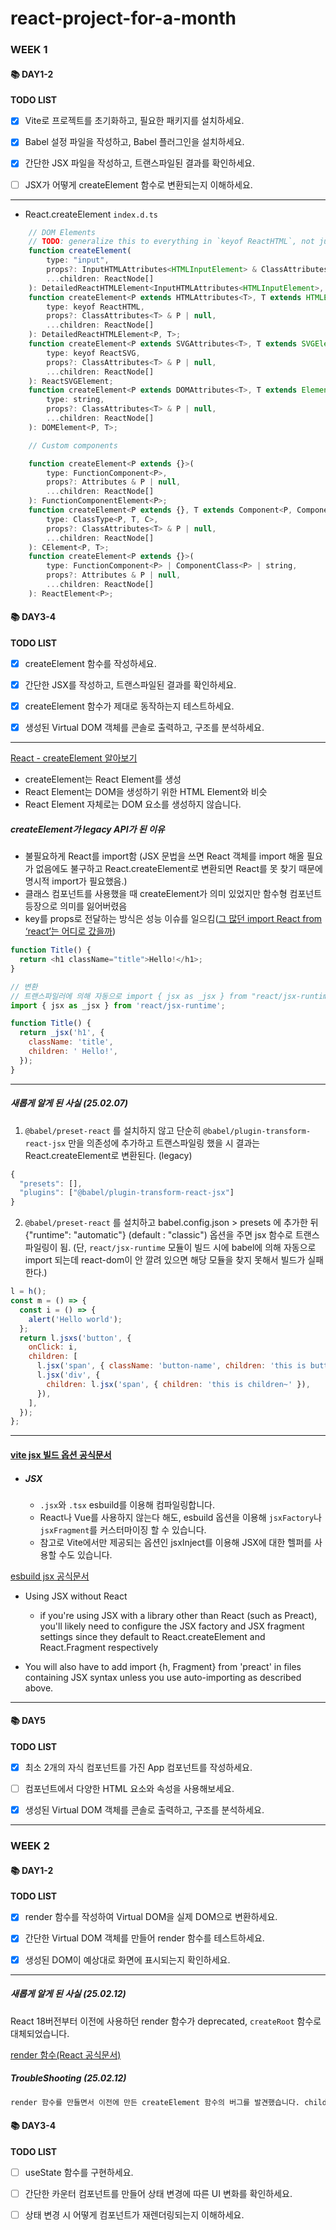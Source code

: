 # react-project-for-a-month

### WEEK 1

#### 📚 DAY1-2

**TODO LIST**

- [x] Vite로 프로젝트를 초기화하고, 필요한 패키지를 설치하세요.

- [x] Babel 설정 파일을 작성하고, Babel 플러그인을 설치하세요.

- [x] 간단한 JSX 파일을 작성하고, 트랜스파일된 결과를 확인하세요.

- [ ] JSX가 어떻게 createElement 함수로 변환되는지 이해하세요.

---

- React.createElement `index.d.ts`

```js
    // DOM Elements
    // TODO: generalize this to everything in `keyof ReactHTML`, not just "input"
    function createElement(
        type: "input",
        props?: InputHTMLAttributes<HTMLInputElement> & ClassAttributes<HTMLInputElement> | null,
        ...children: ReactNode[]
    ): DetailedReactHTMLElement<InputHTMLAttributes<HTMLInputElement>, HTMLInputElement>;
    function createElement<P extends HTMLAttributes<T>, T extends HTMLElement>(
        type: keyof ReactHTML,
        props?: ClassAttributes<T> & P | null,
        ...children: ReactNode[]
    ): DetailedReactHTMLElement<P, T>;
    function createElement<P extends SVGAttributes<T>, T extends SVGElement>(
        type: keyof ReactSVG,
        props?: ClassAttributes<T> & P | null,
        ...children: ReactNode[]
    ): ReactSVGElement;
    function createElement<P extends DOMAttributes<T>, T extends Element>(
        type: string,
        props?: ClassAttributes<T> & P | null,
        ...children: ReactNode[]
    ): DOMElement<P, T>;

    // Custom components

    function createElement<P extends {}>(
        type: FunctionComponent<P>,
        props?: Attributes & P | null,
        ...children: ReactNode[]
    ): FunctionComponentElement<P>;
    function createElement<P extends {}, T extends Component<P, ComponentState>, C extends ComponentClass<P>>(
        type: ClassType<P, T, C>,
        props?: ClassAttributes<T> & P | null,
        ...children: ReactNode[]
    ): CElement<P, T>;
    function createElement<P extends {}>(
        type: FunctionComponent<P> | ComponentClass<P> | string,
        props?: Attributes & P | null,
        ...children: ReactNode[]
    ): ReactElement<P>;
```

#### 📚 DAY3-4

**TODO LIST**

- [x] createElement 함수를 작성하세요.

- [x] 간단한 JSX를 작성하고, 트랜스파일된 결과를 확인하세요.

- [x] createElement 함수가 제대로 동작하는지 테스트하세요.

- [x] 생성된 Virtual DOM 객체를 콘솔로 출력하고, 구조를 분석하세요.

---

[React - createElement 알아보기
](https://velog.io/@sa02045/React-createElement-%EC%95%8C%EC%95%84%EB%B3%B4%EA%B8%B0)

- createElement는 React Element를 생성
- React Element는 DOM을 생성하기 위한 HTML Element와 비슷
- React Element 자체로는 DOM 요소를 생성하지 않습니다.

##### createElement가 legacy API가 된 이유

- 불필요하게 React를 import함 (JSX 문법을 쓰면 React 객체를 import 해올 필요가 없음에도 불구하고 React.createElement로 변환되면 React를 못 찾기 때문에 명시적 import가 필요했음.)
- 클래스 컴포넌트를 사용했을 때 createElement가 의미 있었지만 함수형 컴포넌트 등장으로 의미를 잃어버렸음
- key를 props로 전달하는 방식은 성능 이슈를 일으킴([그 많던 import React from ‘react’는 어디로 갔을까](https://so-so.dev/react/import-react-from-react/))

```js
function Title() {
  return <h1 className="title">Hello!</h1>;
}

// 변환
// 트랜스파일러에 의해 자동으로 import { jsx as _jsx } from "react/jsx-runtime" 가 추가
import { jsx as _jsx } from 'react/jsx-runtime';

function Title() {
  return _jsx('h1', {
    className: 'title',
    children: ' Hello!',
  });
}
```

---

##### 새롭게 알게 된 사실 (25.02.07)

1. `@babel/preset-react` 를 설치하지 않고 단순히 `@babel/plugin-transform-react-jsx` 만을 의존성에 추가하고 트랜스파일링 했을 시 결과는 React.createElement로 변환된다. (legacy)

```js
{
  "presets": [],
  "plugins": ["@babel/plugin-transform-react-jsx"]
}
```

2. `@babel/preset-react` 를 설치하고 babel.config.json > presets 에 추가한 뒤 {"runtime": "automatic"} (default : "classic") 옵션을 주면 jsx 함수로 트랜스 파일링이 됨. (단, `react/jsx-runtime` 모듈이 빌드 시에 babel에 의해 자동으로 import 되는데 react-dom이 안 깔려 있으면 해당 모듈을 찾지 못해서 빌드가 실패한다.)

```js
l = h();
const m = () => {
  const i = () => {
    alert('Hello world');
  };
  return l.jsxs('button', {
    onClick: i,
    children: [
      l.jsx('span', { className: 'button-name', children: 'this is button!' }),
      l.jsx('div', {
        children: l.jsx('span', { children: 'this is children~' }),
      }),
    ],
  });
};
```

---

#### [vite jsx 빌드 옵션 공식문서](https://ko.vitejs.dev/guide/features#jsx)

- ##### JSX
  - `.jsx`와 `.tsx` esbuild를 이용해 컴파일링합니다.
  - React나 Vue를 사용하지 않는다 해도, esbuild 옵션을 이용해 `jsxFactory`나 `jsxFragment`를 커스터마이징 할 수 있습니다.
  - 참고로 Vite에서만 제공되는 옵션인 jsxInject를 이용해 JSX에 대한 헬퍼를 사용할 수도 있습니다.

[esbuild jsx 공식문서](https://esbuild.github.io/content-types/#jsx)

- Using JSX without React

  - if you're using JSX with a library other than React (such as Preact), you'll likely need to configure the JSX factory and JSX fragment settings since they default to React.createElement and React.Fragment respectively

- You will also have to add import {h, Fragment} from 'preact' in files containing JSX syntax unless you use auto-importing as described above.

---

#### 📚 DAY5

**TODO LIST**

- [x] 최소 2개의 자식 컴포넌트를 가진 App 컴포넌트를 작성하세요.

- [ ] 컴포넌트에서 다양한 HTML 요소와 속성을 사용해보세요.

- [x] 생성된 Virtual DOM 객체를 콘솔로 출력하고, 구조를 분석하세요.

---

### WEEK 2

#### 📚 DAY1-2

**TODO LIST**

- [x] render 함수를 작성하여 Virtual DOM을 실제 DOM으로 변환하세요.

- [x] 간단한 Virtual DOM 객체를 만들어 render 함수를 테스트하세요.

- [x] 생성된 DOM이 예상대로 화면에 표시되는지 확인하세요.

---

##### 새롭게 알게 된 사실 (25.02.12)

React 18버전부터 이전에 사용하던 render 함수가 deprecated, `createRoot` 함수로 대체되었습니다.

[render 함수(React 공식문서)](https://18.react.dev/reference/react-dom/render)

##### TroubleShooting (25.02.12)

```md
render 함수를 만들면서 이전에 만든 createElement 함수의 버그를 발견했습니다. children 으로 넘겨준 JSX 가 VDOM을 만들면서 소실되는 지점을 발견했습니다. 이를 해결하기 위해서 'Component' 라는 임의의 type을 주입하던 부분을 제거하고 createElement 함수의 type이 function이면 바로 type 함수를 호출해서 JSX를 파싱할 수 있게 했습니다. 미리 파싱된 children이 있다면 return 할 때 type함수를 호출해서 만들어진 children과 그 이전에 파싱된 children을 합쳐서 같이 return 할 수 있도록 수정했습니다.
```

#### 📚 DAY3-4

**TODO LIST**

- [ ] useState 함수를 구현하세요.

- [ ] 간단한 카운터 컴포넌트를 만들어 상태 변경에 따른 UI 변화를 확인하세요.

- [ ] 상태 변경 시 어떻게 컴포넌트가 재렌더링되는지 이해하세요.
